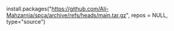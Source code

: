 install.packages("https://github.com/Ali-Mahzarnia/spca/archive/refs/heads/main.tar.gz",  repos = NULL, type="source")
